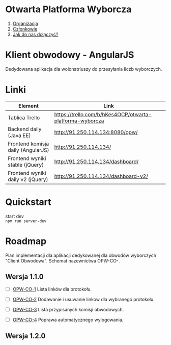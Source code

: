 # Otwarta Platforma Wyborcza
1. [Organizacja](https://github.com/OtwartaPlatformaWyborcza/Organizacja#otwarta-platforma-wyborcza)  
2. [Członkowie](https://github.com/OtwartaPlatformaWyborcza/Organizacja#cz%C5%82onkowie)  
3. [Jak do nas dołączyć?](https://github.com/OtwartaPlatformaWyborcza/Organizacja#jak-do-nas-do%C5%82%C4%85czy%C4%87) 

# Klient obwodowy - AngularJS 
Dedydowana aplikacja dla wolonatriuszy do przesyłania liczb wyborczych.

# Linki

| Element  | Link  |
| ------------- | ------------- |
| Tablica Trello   | https://trello.com/b/hKes4OCP/otwarta-platforma-wyborcza  |
| Backend daily (Java EE)   | http://91.250.114.134:8080/opw/  |
| Frontend komisja daily (AngularJS) | http://91.250.114.134/ |
| Frontend wyniki stable (jQuery) | http://91.250.114.134/dashboard/ |
| Frontend wyniki daily v2 (jQuery) | http://91.250.114.134/dashboard-v2/ |

# Quickstart
start dev  
`npm run server-dev`


# Roadmap 
Plan implementacji dla aplikacji dedykowanej dla obwodów wyborczych "Client Obwodowa". Schemat nazewnictwa OPW-CO-<Nr>.

## Wersja 1.1.0
* [ ] [OPW-CO-1](https://trello.com/c/dkS3osBC/30-opw-co-1-lista-linkow-dla-protoko-u) Lista linków dla protokołu.
* [ ] [OPW-CO-2](https://trello.com/c/mhyx6Bdj/31-opw-co-2jako-u-ytkownik-moge-przypisac-bad-usunac-linka-do-zdjecia-konkretnego-protoko-u-obwodowego) Dodawanie i usuwanie linków dla wybranego protokołu.
* [ ] [OPW-CO-3](https://trello.com/c/2EyiikLF/32-opw-co-3-lista-przypisanych-komisji-obwodowych) Lista przypisanych komisji obwodowych.
* [ ] [OPW-CO-4](https://trello.com/c/iiLzo7ff/34-opw-co-4-sprawdzanie-dostepnosci-serwisu) Poprawa automatycznego wylogowania.




## Wersja 1.2.0



